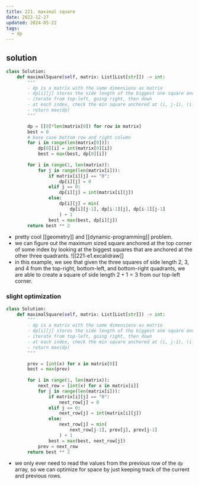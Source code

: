 ```yaml
---
title: 221. maximal square
date: 2022-12-27
updated: 2024-05-22
tags:
  - dp
---
```


## solution

```python
class Solution:
    def maximalSquare(self, matrix: List[List[str]]) -> int:
        """
        - dp is a matrix with the same dimensions as matrix
        - dp[i][j] stores the side length of the biggest one square anchored bottom-right at matrix[i][j]
        - iterate from top-left, going right, then down
        - at each index, check the min square anchored at (i, j-1), (i-1, j), and (i-1, j-1)
        - return max(dp)
        """

        dp = [[0]*len(matrix[0]) for row in matrix]
        best = 0
        # base case bottom row and right column
        for i in range(len(matrix[0])):
            dp[0][i] = int(matrix[0][i])
            best = max(best, dp[0][i])
        
        for i in range(1, len(matrix)):
            for j in range(len(matrix[i])):
                if matrix[i][j] == "0":
                    dp[i][j] = 0
                elif j == 0:
                    dp[i][j] = int(matrix[i][j])
                else:
                    dp[i][j] = min(
                        dp[i][j-1], dp[i-1][j], dp[i-1][j-1]
                    ) + 1
                best = max(best, dp[i][j])
        return best ** 2
```

- pretty cool [[geometry]] and [[dynamic-programming]] problem.
- we can figure out the maximum sized square anchored at the top corner of some index by looking at the biggest squares that are anchored at the other three quadrants.
![[221-e1.excalidraw]]
- in this example, we see that given the three squares of side length 2, 3, and 4 from the top-right, bottom-left, and bottom-right quadrants, we are able to create a square of side length $2+1=3$ from our top-left corner.

### slight optimization

```python
class Solution:
    def maximalSquare(self, matrix: List[List[str]]) -> int:
        """
        - dp is a matrix with the same dimensions as matrix
        - dp[i][j] stores the side length of the biggest one square anchored bottom-right at matrix[i][j]
        - iterate from top-left, going right, then down
        - at each index, check the min square anchored at (i, j-1), (i-1, j), and (i-1, j-1)
        - return max(dp)
        """

        prev = [int(x) for x in matrix[0]]
        best = max(prev)
        
        for i in range(1, len(matrix)):
            next_row = [int(x) for x in matrix[i]]
            for j in range(len(matrix[i])):
                if matrix[i][j] == "0":
                    next_row[j] = 0
                elif j == 0:
                    next_row[j] = int(matrix[i][j])
                else:
                    next_row[j] = min(
                        next_row[j-1], prev[j], prev[j-1]
                    ) + 1
                best = max(best, next_row[j])
            prev = next_row
        return best ** 2
```

- we only ever need to read the values from the previous row of the `dp` array, so we can optimize for space by just keeping track of the current and previous rows.
